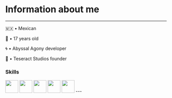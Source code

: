 # Information about me
---
🇲🇽 • Mexican

🎂 • 17 years old

🌀 • Abyssal Agony developer

🔰 • Teseract Studios founder

### Skills
<p align="left">
<img src="https://raw.githubusercontent.com/danielcranney/readme-generator/main/public/icons/skills/java-colored.svg" height="40" width="40"></img>
<img src="https://raw.githubusercontent.com/danielcranney/readme-generator/main/public/icons/skills/javascript-colored.svg" height="40" width="40"></img>
<img src="https://raw.githubusercontent.com/danielcranney/readme-generator/main/public/icons/skills/html5-colored.svg" height="40" width="40"></img>
<img src="https://raw.githubusercontent.com/danielcranney/readme-generator/main/public/icons/skills/css3-colored.svg" height="40" width="40"></img>
<img src="https://raw.githubusercontent.com/danielcranney/readme-generator/main/public/icons/skills/typescript" height="40" width="40"></img>
---
